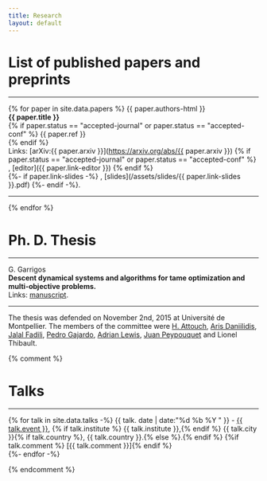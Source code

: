 ```yaml
---
title: Research
layout: default
---
```



# List of published papers and preprints

---

{% for paper in site.data.papers %}
    {{ paper.authors-html }} <br>
    **{{ paper.title }}** <br>
    {% if paper.status == "accepted-journal" or paper.status == "accepted-conf" %}
        {{ paper.ref }} <br>
    {% endif %}  
    Links: [arXiv:{{ paper.arxiv }}](https://arxiv.org/abs/{{ paper.arxiv }})
    {% if paper.status == "accepted-journal" or paper.status == "accepted-conf" %}
        , [editor]({{ paper.link-editor }})
    {% endif %}  
    {%- if paper.link-slides -%}
        , [slides](/assets/slides/{{ paper.link-slides }}.pdf)
    {%- endif -%}.

---
{% endfor %}


# Ph. D. Thesis

---

G. Garrigos <br>
**Descent dynamical systems and algorithms for tame optimization and multi-objective problems.** <br>
Links: [manuscript](https://tel.archives-ouvertes.fr/tel-01245406).

---

The thesis was defended on November 2nd, 2015 at Université de Montpellier. 
The members of the committee were 
<a href="https://scholar.google.com/citations?user=pKr252gAAAAJ&amp;hl=fr">H. Attouch</a>,
<a href="http://www.dim.uchile.cl/~arisd/">Aris Daniilidis</a>,
<a href="https://fadili.users.greyc.fr/">Jalal Fadili</a>,
<a href="http://pgajardo.mat.utfsm.cl/">Pedro Gajardo</a>,
<a href="http://people.orie.cornell.edu/aslewis/">Adrian Lewis</a>,
<a href="http://dim.uchile.cl/~jpeypou/">Juan Peypouquet</a> 
and Lionel Thibault.


{% comment %}

# Talks

---

{% for talk in site.data.talks -%}
{{ talk. date | date:"%d %b %Y " }} - 
<a href="{{ talk.url }}">{{ talk.event }}</a>, 
{% if talk.institute %} {{ talk.institute }},{% endif %} {{ talk.city }}{% if talk.country %}, {{ talk.country }}.{% else %}.{% endif %}
{%if talk.comment %} [{{ talk.comment }}]{% endif %}<br>
{%- endfor -%}

{% endcomment %}















